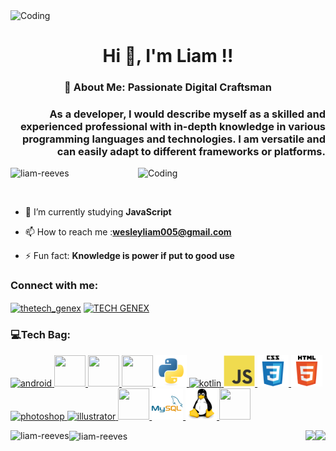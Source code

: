 


<img align="top" alt="Coding" width="900" height="400" src="https://i.pinimg.com/originals/06/60/ef/0660efe82fa3da42ed56eef013171835.gif">
<h1 align="center">Hi 👋, I'm Liam !!</h1>

<h3 align="center">💫 About Me: Passionate Digital Craftsman  </h3>


<h3 align ="right"> As a developer, I would describe myself as a skilled and experienced professional with in-depth knowledge in various programming languages and technologies. 
  I am versatile and can easily adapt to different frameworks or platforms.
</h3>
<img align="right" alt="Coding" width="300" border-radius="15px" src="https://cdn.dribbble.com/users/1210339/screenshots/2776561/einstein_cycling.gif">
<p align="left"> <img src="https://komarev.com/ghpvc/?username=liam-reeves&label=Profile%20views&color=0e75b6&style=flat" alt="liam-reeves" /> </p>

<p align="left"> <a href="https://twitter.com/" target="blank"><img src="https://img.shields.io/twitter/follow/?logo=twitter&style=for-the-badge" alt="" /></a> </p>

- 🔭 I’m currently studying **JavaScript**

- 📫 How to reach me :**wesleyliam005@gmail.com**

- ⚡ Fun fact: **Knowledge is power if put to good use**

<h3 align="left">Connect with me:</h3>
<p align="left">
<a href="https://instagram.com/thetech_genex" target="blank"><img align="center" src="https://raw.githubusercontent.com/rahuldkjain/github-profile-readme-generator/master/src/images/icons/Social/instagram.svg" alt="thetech_genex" height="30" width="40" /></a>
<a href="https://www.youtube.com/channel/UCeN66r2Rz6UeMGx6Y0nxVeA" target="blank"><img align="center" src="https://raw.githubusercontent.com/rahuldkjain/github-profile-readme-generator/master/src/images/icons/Social/youtube.svg" alt="TECH GENEX" height="30" width="40" /></a>
</p>

<h3 align="left">💻Tech Bag:</h3>

<p align="left"> 
   <a href="https://developer.android.com" target="_blank" rel="noreferrer"> 
            <img src="https://cdn.jsdelivr.net/gh/devicons/devicon@latest/icons/androidstudio/androidstudio-original.svg" alt =" android" width="50" height="50"/>
           </a>
    <a href="https://firebase.google.com/" target="_blank" rel="noreferrer"> 
            <img src="https://cdn.jsdelivr.net/gh/devicons/devicon@latest/icons/firebase/firebase-original.svg" width="50" height="50"/>
           </a>
    <a href="https://getbootstrap.com" target="_blank" rel="noreferrer"> 
            <img src="https://cdn.jsdelivr.net/gh/devicons/devicon@latest/icons/bootstrap/bootstrap-original.svg" width ="50" height="50" />
           </a> 
  <a href="https://www.djangoproject.com/" target="_blank" rel="noreferrer"> 
            <img src="https://cdn.jsdelivr.net/gh/devicons/devicon@latest/icons/django/django-plain.svg" width ="50" height="50"/>
           </a>
    <a href="https://www.python.org" target="_blank" rel="noreferrer"> <img src="https://raw.githubusercontent.com/devicons/devicon/master/icons/python/python-original.svg" alt="python" width="50" height="50"/> </a> 
    <a href="https://kotlinlang.org" target="_blank" rel="noreferrer"> <img src="https://www.vectorlogo.zone/logos/kotlinlang/kotlinlang-icon.svg" alt="kotlin" width="50" height="50"/> </a>
  <a href="https://developer.mozilla.org/en-US/docs/Web/JavaScript" target="_blank" rel="noreferrer">
    <img src="https://raw.githubusercontent.com/devicons/devicon/master/icons/javascript/javascript-original.svg" alt="javascript" width="50" height="50"/>
  </a>
    <a href="https://www.w3schools.com/css/" target="_blank" rel="noreferrer"> <img src="https://raw.githubusercontent.com/devicons/devicon/master/icons/css3/css3-original-wordmark.svg" alt="css3" width="50" height="50"/> 
    </a>
    <a href="https://www.w3.org/html/" target="_blank" rel="noreferrer"> <img src="https://raw.githubusercontent.com/devicons/devicon/master/icons/html5/html5-original-wordmark.svg" alt="html5" width="50" height="50"/> </a>
    <a href="https://www.photoshop.com/en" target="_blank" rel="noreferrer"> <img src="https://github.com/Liam-Reeves/Liam-Reeves/assets/137655583/1471597c-3271-4f6c-bd63-4678feb5cd66" alt="photoshop" width="49" height="50"/>
    </a>
   <a href="https://www.adobe.com/in/products/illustrator.html" target="_blank" rel="noreferrer"> <img src="https://www.vectorlogo.zone/logos/adobe_illustrator/adobe_illustrator-icon.svg" alt="illustrator" width="50" height="50"/>
   </a> 
  <a href="https://git-scm.com/" target="_blank" rel="noreferrer"> 
     <img src="https://cdn.jsdelivr.net/gh/devicons/devicon@latest/icons/git/git-original.svg" width="50" height="50" />
    </a>
    <a href="https://www.mysql.com/" target="_blank" rel="noreferrer"> <img src="https://raw.githubusercontent.com/devicons/devicon/master/icons/mysql/mysql-original-wordmark.svg" alt="mysql" width="50" height="50"/>
    </a> 
    <a href="https://www.linux.org/" target="_blank" rel="noreferrer"> <img src="https://raw.githubusercontent.com/devicons/devicon/master/icons/linux/linux-original.svg" alt="linux" width="50" height="50"/>
    </a>
    <a href="https://www.microsoft.com/software-download/windows11"><img src="https://cdn.jsdelivr.net/gh/devicons/devicon@latest/icons/windows11/windows11-original.svg"  width="50" height="50" />
    </a> 
</p>


<p class ="design">
  <img align="left" src="https://github-readme-stats.vercel.app/api?username=Liam-Reeves&show_icons=true&theme=chartreuse-dark" alt="liam-reeves" />
  
  <img align="right" src ="https://github-readme-stats.vercel.app/api/top-langs/?username=Liam-Reeves&https://github.com/Liam-Reeves/github-readme-stats &show_icons=true&theme=chartreuse-dark"/> 
  
  <img  align="right" src ="https://github-readme-stats.vercel.app/api/top-langs/?username=Liam-Reeves&size_weight=0.5&count_weight=0.5&theme=chartreuse-dark"/>
</p>

<p><img align="center" src="https://github-readme-streak-stats.herokuapp.com/?user=liam-reeves&&show_icons=true&theme=chartreuse-dark" alt="liam-reeves" /></p>





